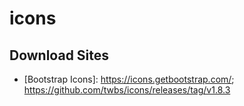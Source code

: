 # icons

## Download Sites
- [Bootstrap Icons]: https://icons.getbootstrap.com/;  https://github.com/twbs/icons/releases/tag/v1.8.3
